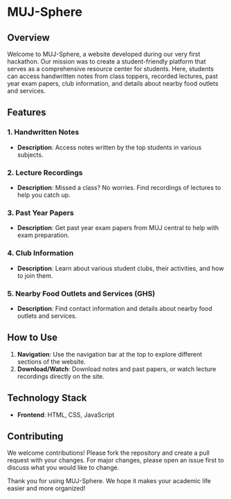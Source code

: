 # MUJ-Sphere

## Overview
Welcome to MUJ-Sphere, a website developed during our very first hackathon. Our mission was to create a student-friendly platform that serves as a comprehensive resource center for students. Here, students can access handwritten notes from class toppers, recorded lectures, past year exam papers, club information, and details about nearby food outlets and services.

## Features
### 1. Handwritten Notes
- **Description**: Access notes written by the top students in various subjects.

### 2. Lecture Recordings
- **Description**: Missed a class? No worries. Find recordings of lectures to help you catch up.

### 3. Past Year Papers
- **Description**: Get past year exam papers from MUJ central to help with exam preparation.

### 4. Club Information
- **Description**: Learn about various student clubs, their activities, and how to join them.

### 5. Nearby Food Outlets and Services (GHS)
- **Description**: Find contact information and details about nearby food outlets and services.

## How to Use
1. **Navigation**: Use the navigation bar at the top to explore different sections of the website.
2. **Download/Watch**: Download notes and past papers, or watch lecture recordings directly on the site.

## Technology Stack
- **Frontend**: HTML, CSS, JavaScript

## Contributing
We welcome contributions! Please fork the repository and create a pull request with your changes. For major changes, please open an issue first to discuss what you would like to change.

Thank you for using MUJ-Sphere. We hope it makes your academic life easier and more organized!
